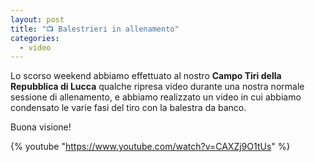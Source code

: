 ```yaml
---
layout: post
title: "📺 Balestrieri in allenamento"
categories:
  - video
---
```


Lo scorso weekend abbiamo effettuato al nostro **Campo Tiri della Repubblica di
Lucca** qualche ripresa video durante una nostra normale sessione di
allenamento, e abbiamo realizzato un video in cui abbiamo condensato le varie
fasi del tiro con la balestra da banco.

Buona visione!

<!-- more -->

{% youtube "https://www.youtube.com/watch?v=CAXZj9O1tUs" %}
